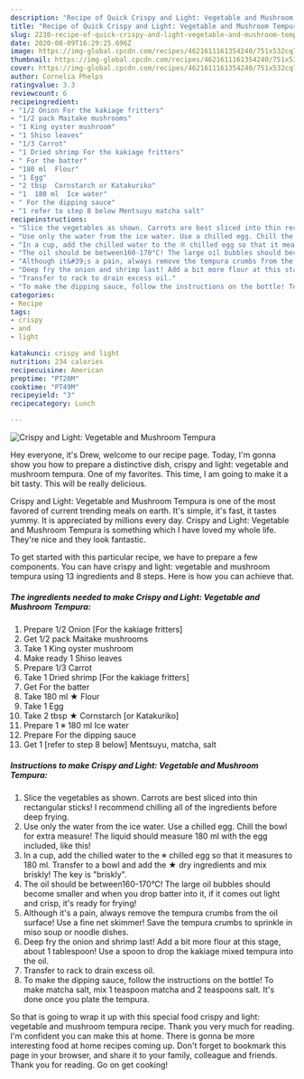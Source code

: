 ```yaml
---
description: "Recipe of Quick Crispy and Light: Vegetable and Mushroom Tempura"
title: "Recipe of Quick Crispy and Light: Vegetable and Mushroom Tempura"
slug: 2230-recipe-of-quick-crispy-and-light-vegetable-and-mushroom-tempura
date: 2020-08-09T16:29:25.696Z
image: https://img-global.cpcdn.com/recipes/4621611161354240/751x532cq70/crispy-and-light-vegetable-and-mushroom-tempura-recipe-main-photo.jpg
thumbnail: https://img-global.cpcdn.com/recipes/4621611161354240/751x532cq70/crispy-and-light-vegetable-and-mushroom-tempura-recipe-main-photo.jpg
cover: https://img-global.cpcdn.com/recipes/4621611161354240/751x532cq70/crispy-and-light-vegetable-and-mushroom-tempura-recipe-main-photo.jpg
author: Cornelia Phelps
ratingvalue: 3.3
reviewcount: 6
recipeingredient:
- "1/2 Onion For the kakiage fritters"
- "1/2 pack Maitake mushrooms"
- "1 King oyster mushroom"
- "1 Shiso leaves"
- "1/3 Carrot"
- "1 Dried shrimp For the kakiage fritters"
- " For the batter"
- "180 ml  Flour"
- "1 Egg"
- "2 tbsp  Cornstarch or Katakuriko"
- "1  180 ml  Ice water"
- " For the dipping sauce"
- "1 refer to step 8 below Mentsuyu matcha salt"
recipeinstructions:
- "Slice the vegetables as shown. Carrots are best sliced into thin rectangular sticks! I recommend chilling all of the ingredients before deep frying."
- "Use only the water from the ice water. Use a chilled egg. Chill the bowl for extra measure! The liquid should measure 180 ml with the egg included, like this!"
- "In a cup, add the chilled water to the ※ chilled egg so that it measures to 180 ml. Transfer to a bowl and add the ★ dry ingredients and mix briskly! The key is &#34;briskly&#34;."
- "The oil should be between160-170°C! The large oil bubbles should become smaller and when you drop batter into it, if it comes out light and crisp, it&#39;s ready for frying!"
- "Although it&#39;s a pain, always remove the tempura crumbs from the oil surface! Use a fine net skimmer! Save the tempura crumbs to sprinkle in miso soup or noodle dishes."
- "Deep fry the onion and shrimp last! Add a bit more flour at this stage, about 1 tablespoon! Use a spoon to drop the kakiage mixed tempura into the oil."
- "Transfer to rack to drain excess oil."
- "To make the dipping sauce, follow the instructions on the bottle! To make matcha salt, mix 1 teaspoon matcha and 2 teaspoons salt. It&#39;s done once you plate the tempura."
categories:
- Recipe
tags:
- crispy
- and
- light

katakunci: crispy and light 
nutrition: 234 calories
recipecuisine: American
preptime: "PT20M"
cooktime: "PT49M"
recipeyield: "3"
recipecategory: Lunch

---
```



![Crispy and Light: Vegetable and Mushroom Tempura](https://img-global.cpcdn.com/recipes/4621611161354240/751x532cq70/crispy-and-light-vegetable-and-mushroom-tempura-recipe-main-photo.jpg)

Hey everyone, it's Drew, welcome to our recipe page. Today, I'm gonna show you how to prepare a distinctive dish, crispy and light: vegetable and mushroom tempura. One of my favorites. This time, I am going to make it a bit tasty. This will be really delicious.

Crispy and Light: Vegetable and Mushroom Tempura is one of the most favored of current trending meals on earth. It's simple, it's fast, it tastes yummy. It is appreciated by millions every day. Crispy and Light: Vegetable and Mushroom Tempura is something which I have loved my whole life. They're nice and they look fantastic.




To get started with this particular recipe, we have to prepare a few components. You can have crispy and light: vegetable and mushroom tempura using 13 ingredients and 8 steps. Here is how you can achieve that.

<!--inarticleads1-->

##### The ingredients needed to make Crispy and Light: Vegetable and Mushroom Tempura:

1. Prepare 1/2 Onion [For the kakiage fritters]
1. Get 1/2 pack Maitake mushrooms
1. Take 1 King oyster mushroom
1. Make ready 1 Shiso leaves
1. Prepare 1/3 Carrot
1. Take 1 Dried shrimp [For the kakiage fritters]
1. Get  For the batter
1. Take 180 ml ★ Flour
1. Take 1 Egg
1. Take 2 tbsp ★ Cornstarch [or Katakuriko]
1. Prepare 1 ※ 180 ml  Ice water
1. Prepare  For the dipping sauce
1. Get 1 [refer to step 8 below] Mentsuyu, matcha, salt




<!--inarticleads2-->

##### Instructions to make Crispy and Light: Vegetable and Mushroom Tempura:

1. Slice the vegetables as shown. Carrots are best sliced into thin rectangular sticks! I recommend chilling all of the ingredients before deep frying.
1. Use only the water from the ice water. Use a chilled egg. Chill the bowl for extra measure! The liquid should measure 180 ml with the egg included, like this!
1. In a cup, add the chilled water to the ※ chilled egg so that it measures to 180 ml. Transfer to a bowl and add the ★ dry ingredients and mix briskly! The key is &#34;briskly&#34;.
1. The oil should be between160-170°C! The large oil bubbles should become smaller and when you drop batter into it, if it comes out light and crisp, it&#39;s ready for frying!
1. Although it&#39;s a pain, always remove the tempura crumbs from the oil surface! Use a fine net skimmer! Save the tempura crumbs to sprinkle in miso soup or noodle dishes.
1. Deep fry the onion and shrimp last! Add a bit more flour at this stage, about 1 tablespoon! Use a spoon to drop the kakiage mixed tempura into the oil.
1. Transfer to rack to drain excess oil.
1. To make the dipping sauce, follow the instructions on the bottle! To make matcha salt, mix 1 teaspoon matcha and 2 teaspoons salt. It&#39;s done once you plate the tempura.




So that is going to wrap it up with this special food crispy and light: vegetable and mushroom tempura recipe. Thank you very much for reading. I'm confident you can make this at home. There is gonna be more interesting food at home recipes coming up. Don't forget to bookmark this page in your browser, and share it to your family, colleague and friends. Thank you for reading. Go on get cooking!
